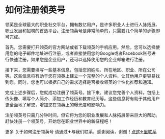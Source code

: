 # 如何注册领英号

领英是全球最大的职业社交平台，拥有数亿用户，是许多职业人士进行人脉拓展、职业发展和招聘的首选平台。注册领英号是非常简单的，只需要几个简单的步骤即可完成。

首先，您需要打开领英的官方网站或者下载领英的手机应用。然后，您可以选择使用您的电子邮件地址进行注册，或者直接使用您的Google或者Facebook账号进行快速注册。如果您是企业用户，还可以选择使用您的企业邮箱进行注册。

接下来，您需要填写一些基本信息，包括您的姓名、所在地区、职业、所在公司等。这些信息将有助于您在领英上建立一个完整的个人资料，让其他用户更容易找到您。同时，您也可以根据自己的需求选择是否接收领英的个性化推荐和通知。

完成上述步骤后，您就成功注册了领英号。接下来，建议您完善个人资料，包括上传头像、填写个人简介、添加工作经历和教育经历等。这些信息将有助于其他用户更全面地了解您，增加您在领英上的曝光度和影响力。

注册领英号只需几分钟时间，但它将为您的职业发展和人脉拓展带来巨大的帮助。赶快注册一个领英号，开始您在职业世界中的新征程吧！

更多 关于如何注册领英号 请通过✈与我们联系，感谢阅读，谢谢！[点这✈里联系](https://b.k02.cc)